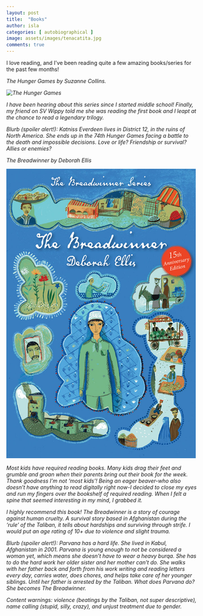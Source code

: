 ```yaml
---
layout: post
title:  "Books"
author: isla
categories: [ autobiographical ]
image: assets/images/tenacatita.jpg
comments: true
---
```


I love reading, and I’ve been reading quite a few amazing books/series for the past few months! 

<em>The Hunger Games<em> by Suzanne Collins.

<img src="{{site.baseurl}}/assets/images/katniss.jpg" alt="The Hunger Games" style="width:500px;">

I have been hearing about this series since I started middle school! Finally, my friend on SV Wippy told me she was reading the first book and I leapt at the chance to read a legendary trilogy. 

Blurb (spoiler alert!): <em>Katniss Everdeen lives in District 12, in the ruins of North America. She ends up in the 74th Hunger Games facing a battle to the death and impossible decisions. Love or life? Friendship or survival? Allies or enemies?<em> 

<em>The Breadwinner<em> by Deborah Ellis

<img src="../assets/images/breadwinner.jpg" alt="The Breadwinner" style="width:500px;">

Most kids have required reading books. Many kids drag their feet and grumble and groan when their parents bring out their book for the week. Thank goodness I’m not ‘most kids’! Being an eager beaver-who also doesn’t have anything to read digitally right now-I decided to close my eyes and run my fingers over the bookshelf of required reading. When I felt a spine that seemed interesting in my mind, I grabbed it. 

I highly recommend this book! The Breadwinner is a story of courage against human cruelty. A survival story based in Afghanistan during the ‘rule’ of the Taliban, it tells about hardships and surviving through strife.  I would put an age rating of 10+ due to violence and slight trauma. 

Blurb (spoiler alert!): <em>Parvana has a hard life. She lived in Kabul, Afghanistan in 2001. Parvana is young enough to not be considered a woman yet, which means she doesn’t have to wear a heavy burqa. She has to do the hard work her older sister and her mother can’t do. She walks with her father back and forth from his work writing and reading letters every day, carries water, does chores, and helps take care of her younger siblings. Until her father is arrested by the Taliban. What does Parvana do? She becomes The Breadwinner.<em>

Content warnings: violence (beatings by the Taliban, not super descriptive), name calling (stupid, silly, crazy), and unjust treatment due to gender.
